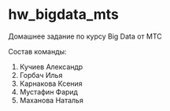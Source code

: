 # hw_bigdata_mts
Домашнее задание по курсу Big Data от МТС

Состав команды:
1. Кучиев Александр
2. Горбач Илья
3. Карнакова Ксения
4. Мустафин Фарид
5. Маханова Наталья
